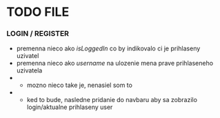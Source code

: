 # TODO FILE

### LOGIN / REGISTER 
- premenna nieco ako *isLoggedIn* co by indikovalo ci je prihlaseny uzivatel
- premenna nieco ako *username* na ulozenie mena prave prihlaseneho uzivatela
- - mozno nieco take je, nenasiel som to
- - ked to bude, nasledne pridanie do navbaru aby sa zobrazilo login/aktualne prihlaseny user